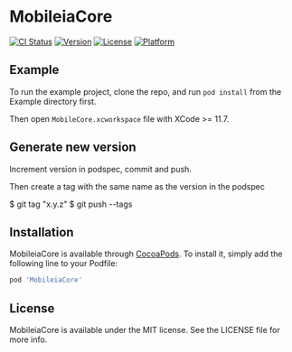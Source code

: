 # MobileiaCore

[![CI Status](https://img.shields.io/travis/rsevil/MobileiaCore.svg?style=flat)](https://travis-ci.org/rsevil/MobileiaCore)
[![Version](https://img.shields.io/cocoapods/v/MobileiaCore.svg?style=flat)](https://cocoapods.org/pods/MobileiaCore)
[![License](https://img.shields.io/cocoapods/l/MobileiaCore.svg?style=flat)](https://cocoapods.org/pods/MobileiaCore)
[![Platform](https://img.shields.io/cocoapods/p/MobileiaCore.svg?style=flat)](https://cocoapods.org/pods/MobileiaCore)

## Example

To run the example project, clone the repo, and run `pod install` from the Example directory first.

Then open `MobileCore.xcworkspace` file with XCode >= 11.7.

## Generate new version

Increment version in podspec, commit and push.

Then create a tag with the same name as the version in the podspec

$ git tag "x.y.z"
$ git push --tags

## Installation

MobileiaCore is available through [CocoaPods](https://cocoapods.org). To install
it, simply add the following line to your Podfile:

```ruby
pod 'MobileiaCore'
```

## License

MobileiaCore is available under the MIT license. See the LICENSE file for more info.
